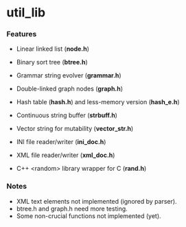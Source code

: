 
# util_lib



### Features
- Linear linked list (**node.h**)
- Binary sort tree (**btree.h**)
- Grammar string evolver (**grammar.h**)
- Double-linked graph nodes (**graph.h**)
- Hash table (**hash.h**) and less-memory version (**hash_e.h**)
- Continuous string buffer (**strbuff.h**)
- Vector string for mutability (**vector_str.h**)

- INI file reader/writer (**ini_doc.h**)
- XML file reader/writer (**xml_doc.h**)

- C++ &lt;random&gt; library wrapper for C (**rand.h**)

### Notes
- XML text elements not implemented (ignored by parser).
- btree.h and graph.h need more testing.
- Some non-crucial functions not implemented (yet).

